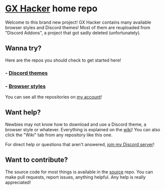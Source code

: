 # [GX Hacker](https://github.com/gx-hacker) home repo

Welcome to this brand new project! GX Hacker contains many available browser styles and Discord themes! Most of them are reuploaded from "Discord Addons", a project that got sadly deleted (unfortunately).

## Wanna try?

Here are the repos you should check to get started here!

### - [Discord themes](https://github.com/gx-hacker/discord-themes)

### - [Browser styles](https://github.com/gx-hacker/browser-styles)

You can see all the repositories on [my account](https://github.com/gx-hacker)!

## Want help?

Newbies may not know how to download and use a Discord theme, a browser style or whatever. Everything is explained on the [wiki](https://github.com/gx-hacker/home/wiki)! You can also click the "Wiki" tab from any repository like this one.

For direct help or questions that aren't answered, [join my Discord server](https://dsc.gg/code-and-stuff)!

## Want to contribute?

The source code for most things is available in the [source](https://github.com/gx-hacker/source) repo. You can make pull requests, report issues, anything helpful. Any help is really appreciated!

